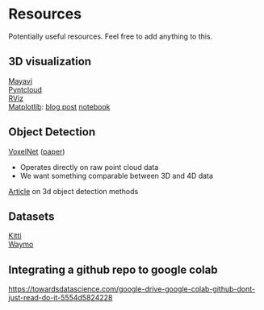 # Resources

Potentially useful resources. Feel free to add anything to this.


## 3D visualization
[Mayavi](https://github.com/enthought/mayavi)  
[Pyntcloud](https://pyntcloud.readthedocs.io/en/latest/introduction.html)  
[RViz](https://www.youtube.com/watch?v=e0r4uKK1zkk)  
[Matplotlib](): [blog post](https://navoshta.com/kitti-lidar/) [notebook](https://github.com/navoshta/KITTI-Dataset/blob/master/kitti-dataset.ipynb)

## Object Detection
[VoxelNet](https://github.com/qianguih/voxelnet) ([paper](https://arxiv.org/abs/1711.06396))  
- Operates directly on raw point cloud data  
- We want something comparable between 3D and 4D data  

[Article](https://towardsdatascience.com/lidar-3d-object-detection-methods-f34cf3227aea) on 3d object detection methods  

## Datasets
[Kitti](http://www.cvlibs.net/datasets/kitti/eval_object.php)  
[Waymo](https://blog.waymo.com/2019/08/waymo-open-dataset-sharing-our-self.html)  

## Integrating a github repo to google colab
https://towardsdatascience.com/google-drive-google-colab-github-dont-just-read-do-it-5554d5824228

